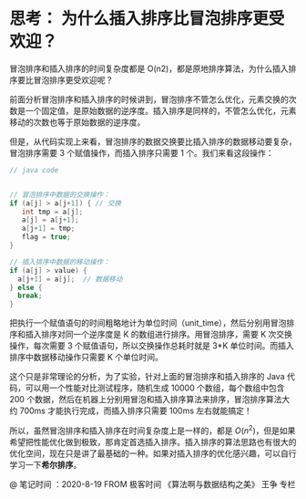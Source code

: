 # 思考： 为什么插入排序比冒泡排序更受欢迎？

冒泡排序和插入排序的时间复杂度都是 O(n2)，都是原地排序算法，为什么插入排序要比冒泡排序更受欢迎呢？

前面分析冒泡排序和插入排序的时候讲到，冒泡排序不管怎么优化，元素交换的次数是一个固定值，是原始数据的逆序度。插入排序是同样的，不管怎么优化，元素移动的次数也等于原始数据的逆序度。

但是，从代码实现上来看，冒泡排序的数据交换要比插入排序的数据移动要复杂，冒泡排序需要 3 个赋值操作，而插入排序只需要 1 个。我们来看这段操作：

```java
// java code


// 冒泡排序中数据的交换操作：
if (a[j] > a[j+1]) { // 交换
   int tmp = a[j];
   a[j] = a[j+1];
   a[j+1] = tmp;
   flag = true;
}

// 插入排序中数据的移动操作：
if (a[j] > value) {
  a[j+1] = a[j];  // 数据移动
} else {
  break;
}
```

把执行一个赋值语句的时间粗略地计为单位时间（unit_time），然后分别用冒泡排序和插入排序对同一个逆序度是 K 的数组进行排序。用冒泡排序，需要 K 次交换操作，每次需要 3 个赋值语句，所以交换操作总耗时就是 3*K 单位时间。而插入排序中数据移动操作只需要 K 个单位时间。

这个只是非常理论的分析，为了实验，针对上面的冒泡排序和插入排序的 Java 代码，可以用一个性能对比测试程序，随机生成 10000 个数组，每个数组中包含 200 个数据，然后在机器上分别用冒泡和插入排序算法来排序，冒泡排序算法大约 700ms 才能执行完成，而插入排序只需要 100ms 左右就能搞定！

所以，虽然冒泡排序和插入排序在时间复杂度上是一样的，都是 $O(n^2)$，但是如果希望把性能优化做到极致，那肯定首选插入排序。插入排序的算法思路也有很大的优化空间，现在只是讲了最基础的一种。如果对插入排序的优化感兴趣，可以自行学习一下**希尔排序**。





@ 笔记时间 ：2020-8-19	FROM	极客时间 《算法啊与数据结构之美》 王争  专栏 
